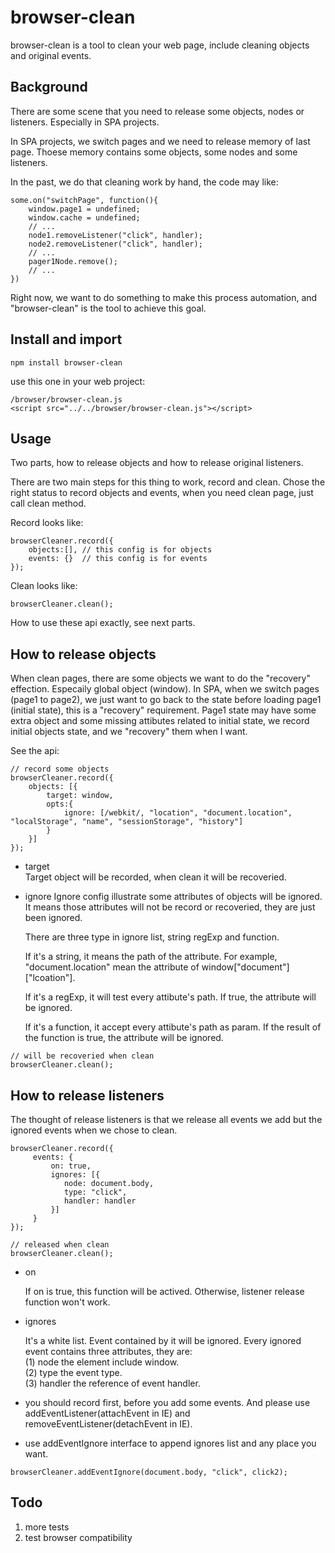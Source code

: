 browser-clean
=================================== 
browser-clean is a tool to clean your web page, include cleaning objects and original events.

Background
----------------------------------
There are some scene that you need to release some objects, nodes or listeners. Especially in SPA projects.

In SPA projects, we switch pages and we need to release memory of last page. Thoese memory contains some objects, some nodes and some listeners.

In the past, we do that cleaning work by hand, the code may like: 
```
some.on("switchPage", function(){
    window.page1 = undefined;
    window.cache = undefined;
    // ...
    node1.removeListener("click", handler);
    node2.removeListener("click", handler);
    // ...
    pager1Node.remove();
    // ...
})
```
Right now, we want to do something to make this process automation, and "browser-clean" is the tool to achieve this goal.

Install and import
-----------------------------------
```
npm install browser-clean
```
use this one in your web project:
```
/browser/browser-clean.js
<script src="../../browser/browser-clean.js"></script>
```

Usage
-----------------------------------
Two parts, how to release objects and how to release original listeners.

There are two main steps for this thing to work, record and clean. Chose the right status to record objects and events, when you need clean page, just call clean method.

Record looks like:
```
browserCleaner.record({
    objects:[], // this config is for objects
    events: {}  // this config is for events
});
```
Clean looks like:
```
browserCleaner.clean();
```
How to use these api exactly, see next parts.

## How to release objects

When clean pages, there are some objects we want to do the "recovery" effection. Especaily global object (window).
In SPA, when we switch pages (page1 to page2), we just want to go back to the state before loading page1 (initial state), this is a "recovery" requirement. Page1 state may have some extra object and some missing attibutes related to initial state, we record initial objects state, and we "recovery" them when I want.

See the api: 
```
// record some objects
browserCleaner.record({
	objects: [{
		target: window,
		opts:{
			ignore: [/webkit/, "location", "document.location", "localStorage", "name", "sessionStorage", "history"]
		}
	}]
});
```
* target  
  Target object will be recorded, when clean it will be recoveried.
* ignore
  Ignore config illustrate some attributes of objects will be ignored. It means those attributes will not be record or recoveried, they are just been ignored.
  
  There are three type in ignore list, string regExp and function.

  If it's a string, it means the path of the attribute. For example, "document.location" mean the attribute of window["document"]["lcoation"].
  
  If it's a regExp, it will test every attibute's path. If true, the attribute will be ignored.
  
  If it's a function, it accept every attibute's path as param. If the result of the function is true, the attribute will be ignored.
```
// will be recoveried when clean
browserCleaner.clean();
```

## How to release listeners
The thought of release listeners is that we release all events we add but the ignored events when we chose to clean.

```
browserCleaner.record({
     events: {
         on: true,
         ignores: [{
            node: document.body,
            type: "click",
            handler: handler
         }]
     }
});
```
```
// released when clean
browserCleaner.clean();
```
* on

  If on is true, this function will be actived. Otherwise, listener release function won't work.

* ignores

  It's a white list. Event contained by it will be ignored. Every ignored event contains three attributes, they are:<br>
  (1) node  the element include window.<br>
  (2) type  the event type.<br>
  (3) handler the reference of event handler.<br>

* you should record first, before you add some events. And please use addEventListener(attachEvent in IE) and removeEventListener(detachEvent in IE).

* use addEventIgnore interface to append ignores list and any place you want.
```
browserCleaner.addEventIgnore(document.body, "click", click2);
```

Todo
--------------------------------------------------
1. more tests
2. test browser compatibility

